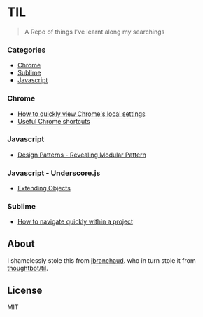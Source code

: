 # TIL

> A Repo of things I've learnt along my searchings

### Categories

* [Chrome](#chrome)
* [Sublime](#sublime)
* [Javascript](#javascript)


### Chrome

- [How to quickly view Chrome's local settings](Chrome/chrome-local-state.md)
- [Useful Chrome shortcuts](Chrome/chrome-shortcuts.md)

### Javascript

- [Design Patterns - Revealing Modular Pattern](javascript/design-pattern-revealing-modular-pattern.md)

### Javascript - Underscore.js

- [Extending Objects](underscore/extend-function.md)

### Sublime

- [How to navigate quickly within a project](sublime/navigate-quickly.md)

## About

I shamelessly stole this from [jbranchaud](https://github.com/jbranchaud/til/blob/master/README.md). who in turn stole it from [thoughtbot/til](https://github.com/thoughtbot/til).

## License

MIT